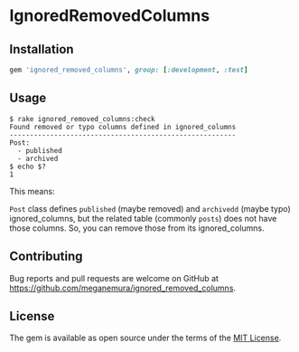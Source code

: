 # IgnoredRemovedColumns

## Installation

```ruby
gem 'ignored_removed_columns', group: [:development, :test]
```

## Usage

```console
$ rake ignored_removed_columns:check
Found removed or typo columns defined in ignored_columns
--------------------------------------------------------
Post:
  - published
  - archived
$ echo $?
1
```

This means:

`Post` class defines `published` (maybe removed) and `archivedd` (maybe typo) ignored_columns, but the related table (commonly `posts`) does not have those columns. So, you can remove those from its ignored_columns.

## Contributing

Bug reports and pull requests are welcome on GitHub at https://github.com/meganemura/ignored_removed_columns.

## License

The gem is available as open source under the terms of the [MIT License](https://opensource.org/licenses/MIT).

